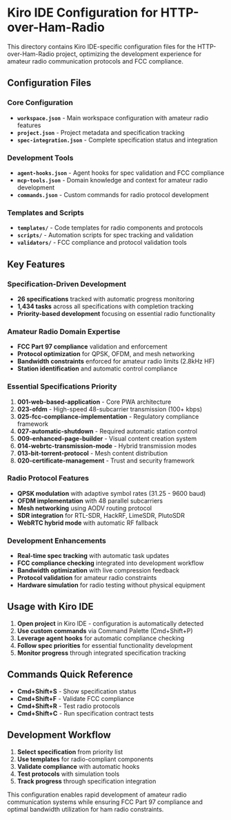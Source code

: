 # Kiro IDE Configuration for HTTP-over-Ham-Radio

This directory contains Kiro IDE-specific configuration files for the HTTP-over-Ham-Radio project, optimizing the development experience for amateur radio communication protocols and FCC compliance.

## Configuration Files

### Core Configuration
- **`workspace.json`** - Main workspace configuration with amateur radio features
- **`project.json`** - Project metadata and specification tracking
- **`spec-integration.json`** - Complete specification status and integration

### Development Tools
- **`agent-hooks.json`** - Agent hooks for spec validation and FCC compliance
- **`mcp-tools.json`** - Domain knowledge and context for amateur radio development
- **`commands.json`** - Custom commands for radio protocol development

### Templates and Scripts
- **`templates/`** - Code templates for radio components and protocols
- **`scripts/`** - Automation scripts for spec tracking and validation
- **`validators/`** - FCC compliance and protocol validation tools

## Key Features

### Specification-Driven Development
- **26 specifications** tracked with automatic progress monitoring
- **1,434 tasks** across all specifications with completion tracking
- **Priority-based development** focusing on essential radio functionality

### Amateur Radio Domain Expertise
- **FCC Part 97 compliance** validation and enforcement
- **Protocol optimization** for QPSK, OFDM, and mesh networking
- **Bandwidth constraints** enforced for amateur radio limits (2.8kHz HF)
- **Station identification** and automatic control compliance

### Essential Specifications Priority
1. **001-web-based-application** - Core PWA architecture
2. **023-ofdm** - High-speed 48-subcarrier transmission (100+ kbps)
3. **025-fcc-compliance-implementation** - Regulatory compliance framework
4. **027-automatic-shutdown** - Required automatic station control
5. **009-enhanced-page-builder** - Visual content creation system
6. **014-webrtc-transmission-mode** - Hybrid transmission modes
7. **013-bit-torrent-protocol** - Mesh content distribution
8. **020-certificate-management** - Trust and security framework

### Radio Protocol Features
- **QPSK modulation** with adaptive symbol rates (31.25 - 9600 baud)
- **OFDM implementation** with 48 parallel subcarriers
- **Mesh networking** using AODV routing protocol
- **SDR integration** for RTL-SDR, HackRF, LimeSDR, PlutoSDR
- **WebRTC hybrid mode** with automatic RF fallback

### Development Enhancements
- **Real-time spec tracking** with automatic task updates
- **FCC compliance checking** integrated into development workflow
- **Bandwidth optimization** with live compression feedback
- **Protocol validation** for amateur radio constraints
- **Hardware simulation** for radio testing without physical equipment

## Usage with Kiro IDE

1. **Open project** in Kiro IDE - configuration is automatically detected
2. **Use custom commands** via Command Palette (Cmd+Shift+P)
3. **Leverage agent hooks** for automatic compliance checking
4. **Follow spec priorities** for essential functionality development
5. **Monitor progress** through integrated specification tracking

## Commands Quick Reference

- **Cmd+Shift+S** - Show specification status
- **Cmd+Shift+F** - Validate FCC compliance
- **Cmd+Shift+R** - Test radio protocols
- **Cmd+Shift+C** - Run specification contract tests

## Development Workflow

1. **Select specification** from priority list
2. **Use templates** for radio-compliant components
3. **Validate compliance** with automatic hooks
4. **Test protocols** with simulation tools
5. **Track progress** through specification integration

This configuration enables rapid development of amateur radio communication systems while ensuring FCC Part 97 compliance and optimal bandwidth utilization for ham radio constraints.